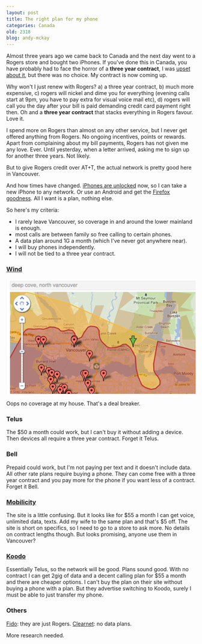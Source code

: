 ```yaml
---
layout: post
title: The right plan for my phone
categories: Canada
old: 2318
blog: andy-mckay
---
```

<p>Almost three years ago we came back to Canada and the next day went to a Rogers store and bought two iPhones. If you've done this in Canada, you have probably had to face the horror of a <b>three year contract</b>, I was <a href="https://mckay.pub.ca/blog/andy/2102/">upset about it</a>, but there was no choice. My contract is now coming up.</p>
<p>Why won't I just renew with Rogers? a) a three year contract, b) much more expensive, c) rogers will nickel and dime you for everything (evening calls start at 9pm, you have to pay extra for visual voice mail etc), d) rogers will call you the day after your bill is paid demanding credit card payment right then. Oh and a <b>three year contract</b> that stacks everything in Rogers favour. Love it.</p>
<p>I spend more on Rogers than almost on any other service, but I never get offered anything from Rogers. No ongoing incentives, points or rewards. Apart from complaining about my bill payments, Rogers has not given me any love. Ever. Until yesterday, when a letter arrived, asking me to sign up for another three years. Not likely.</p>
<p>But to give Rogers credit over AT+T, the actual network is pretty good here in Vancouver.</p>
<p>And how times have changed. <a href="http://store.apple.com/ca/browse/home/shop_iphone/family/iphone?mco=MTE2NTQ">iPhones are unlocked</a> now, so I can take a new iPhone to any network. Or use an Android and get the <a href="http://www.mozilla.org/en-US/mobile/">Firefox goodness</a>. All I want is a plan, nothing else.</p>
<p>So here's my criteria:</p>
<ul>
<li>I rarely leave Vancouver, so coverage in and around the lower mainland is enough.</li>
<li>most calls are between family so free calling to certain phones.</li>
<li>A data plan around 1G a month (which I've never got anywhere near).</li>
<li>I will buy phones independently.</li>
<li>I will not be tied to a three year contract.</li>
</ul>
<h3><a href="http://www2.windmobile.ca/en/Pages/default.aspx">Wind</a></h3>
<img src="/files/wind-coverage-house.png" />
<p>Oops no coverage at my house. That's a deal breaker.</p>
<h3><a herf="http://www.telusmobility.com/en/BC/clear_choice_voice_data/index.shtml">Telus</a></h3>
<p>The $50 a month could work, but I can't buy it without adding a device. Then devices all require a three year contract. Forget it Telus.</p>
<h3><a herf="http://www.bell.ca/shopping/PrsShpWls_RtpLanding.page">Bell</a></h3>
<p>Prepaid could work, but I'm not paying per text and it doesn't include data. All other rate plans require buying a phone. They can come free with a three year contract and you pay more for the phone if you want less of a contract. Forget it Bell.</p>
<h3><a href="http://mobilicity.ca/plans/">Mobilicity</a></h3>
<p>The site is a little confusing. But it looks like for $55 a month I can get voice, unlimited data, texts. Add my wife to the same plan and that's $5 off. The site is short on specifics, so I need to go to a store to ask more. No details on contract lengths though. But looks promising, anyone use them in Vancouver?</p>
<h3><a href="http://koodomobile.com/en/on/index.shtml">Koodo</a></h3>
<p>Essentially Telus, so the network will be good. Plans sound good. With no contract I can get 2gig of data and a decent calling plan for $55 a month and there are cheaper options. I can't buy the plan on their site without buying a phone with a plan. But they advertise switching to Koodo, surely I must be able to just transfer my phone.</p>
<h3>Others</h3>
<p><a href="http://www.fido.ca/web/page/portal/Fido/MonthlyPlans">Fido</a>: they are just Rogers. <a href="http://www.clearnet.com/">Clearnet</a>: no data plans. </p>
<p>More research needed.</p>